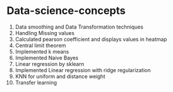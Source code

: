 # Data-science-concepts

1. Data smoothing and Data Transformation techniques
2. Handling Missing values
3. Calculated pearson coefficient and displays values in heatmap
4. Central limit theorem
5. Implemented k means
6. Implemented Naive Bayes
8. Linear regression by sklearn
9. Implemented Linear regression with ridge regularization
10. KNN for uniform and distance weight
11. Transfer learning
